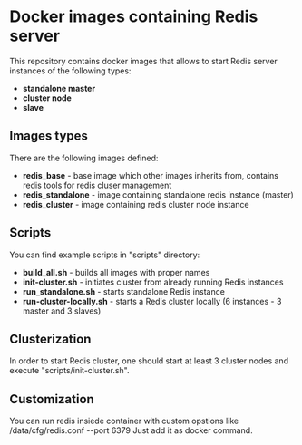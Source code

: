 # Docker images containing Redis server

This repository contains docker images that allows to start Redis server instances of the following types:
- **standalone master**
- **cluster node**
- **slave**

## Images types

There are the following images defined:

- **redis_base** - base image which other images inherits from, contains redis tools for redis cluser management
- **redis_standalone** - image containing standalone redis instance (master)
- **redis_cluster** - image containing redis cluster node instance

## Scripts

You can find example scripts in "scripts" directory:
- **build_all.sh** - builds all images with proper names
- **init-cluster.sh** - initiates cluster from already running Redis instances
- **run_standalone.sh** - starts standalone Redis instance
- **run-cluster-locally.sh** - starts a Redis cluster locally (6 instances - 3 master and 3 slaves)

## Clusterization

In order to start Redis cluster, one should start at least 3 cluster nodes and execute "scripts/init-cluster.sh".

## Customization

You can run redis insiede container with custom opstions like 
/data/cfg/redis.conf --port 6379
Just add it as docker command.

